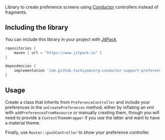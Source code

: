 Library to create preference screens using [Conductor](https://github.com/bluelinelabs/Conductor) controllers instead of fragments.

## Including the library

You can include this library in your project with [JitPack](https://jitpack.io).

```groovy
repositories {
    maven { url = "https://www.jitpack.io" }
}

dependencies {
    implementation 'com.github.tachiyomiorg:conductor-support-preference:2.0.1'
}
```

## Usage

Create a class that inherits from `PreferenceController` and include your preferences in the `onCreatePreferences` method,
either by inflating an xml with `addPreferencesFromResource` or manually creating them, though you will need to provide
a `ContextThemeWrapper` if you use the latter and want to have a material theme.

Finally, use `Router::pushController` to show your preference controller.

